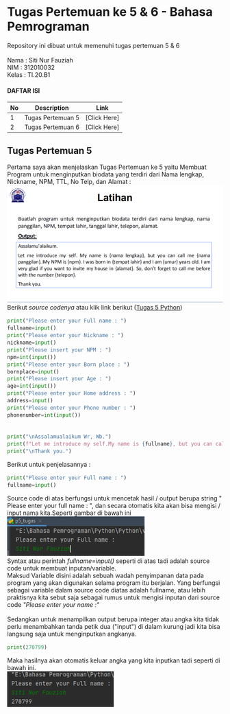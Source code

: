 # Tugas Pertemuan ke 5 & 6 - Bahasa Pemrograman
Repository ini dibuat untuk memenuhi tugas pertemuan 5 & 6 <br><br>
Nama    : Siti Nur Fauziah<br>
NIM     : 312010032<br>
Kelas   : TI.20.B1<br>

#### DAFTAR ISI<br>
| No | Description | Link|
| ----- | ----- | ----- |
| 1 | Tugas Pertemuan 5 | [Click Here] |
| 2 | Tugas Pertemuan 6 | [Click Here] |

## Tugas Pertemuan 5
Pertama saya akan menjelaskan Tugas Pertemuan ke 5 yaitu Membuat Program untuk menginputkan biodata yang terdiri dari Nama lengkap, Nickname, NPM, TTL, No Telp, dan Alamat :
![Tugas5](Foto/Latihan5.PNG)<br>
Berikut <i>source codenya</i> atau klik link berikut ([Tugas 5 Python](p5_tugas.py))
```python
print("Please enter your Full name : ")
fullname=input()
print("Please enter your Nickname : ")
nickname=input()
print("Please insert your NPM : ")
npm=int(input())
print("Please enter your Born place : ")
bornplace=input()
print("Please insert your Age : ")
age=int(input())
print("Please enter your Home address : ")
address=input()
print("Please enter your Phone number : ")
phonenumber=int(input())


print("\nAssalamualaikum Wr, Wb.")
print(f"Let me introduce my self.My name is {fullname}, but you can call me {nickname}.My NPM's {NPM}.I was born in {bornplace} and i am {age} years old. I am very glad if you want to invite my house in {address}.So, don't forget to call me before with the number {phonenumber}.")
print("\nThank you.")
```

Berikut untuk penjelasannya : <br>
```python
print("Please enter your Full name : ")
fullname=input()
```
Source code di atas berfungsi untuk mencetak hasil / output berupa string " Please enter your full name : ", dan secara otomatis kita akan bisa mengisi / input nama kita.Seperti gambar di bawah ini <br>
![Tugas 5](Foto/inputnama.PNG)<br>
Syntax atau perintah <i>fullname=input()</i> seperti di atas tadi adalah source code untuk membuat inputan/variable.<br>
Maksud Variable disini adalah sebuah wadah penyimpanan data pada program yang akan digunakan selama program itu berjalan. Yang berfungsi sebagai variable dalam source code diatas adalah fullname, atau lebih praktisnya kita sebut saja sebagai rumus untuk mengisi inputan dari source code <i>"Please enter your name :"</i><br><br>
Sedangkan untuk menampilkan output berupa integer atau angka kita tidak perlu menambahkan tanda petik dua ("input") di dalam kurung jadi kita bisa langsung saja untuk menginputkan angkanya.<br>
```python
print(270799)
```
Maka hasilnya akan otomatis keluar angka yang kita inputkan tadi seperti di bawah ini. <br>
![Tugas 5](Foto/inputangka.PNG)<br>




